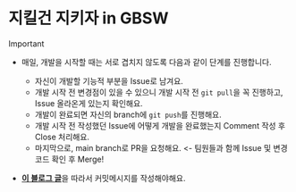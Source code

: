 # 지킬건 지키자 in GBSW
> [!IMPORTANT]  
> - 매일, 개발을 시작할 때는 서로 겹치지 않도록 다음과 같이 단계를 진행합니다.
>   + 자신이 개발할 기능적 부분을 Issue로 남겨요.
>   + 개발 시작 전 변경점이 있을 수 있으니 개발 시작 전 `git pull`을 꼭 진행하고, Issue 올라온게 있는지 확인해요.
>   + 개발이 완료되면 자신의 branch에 `git push`를 진행해요.
>   + 개발 시작 전 작성했던 Issue에 어떻게 개발을 완료했는지 Comment 작성 후 Close 처리해요.
>   + 마지막으로, main branch로 PR을 요청해요. <- 팀원들과 함께 Issue 및 변경 코드 확인 후 Merge!
> 
> - [**이 블로그 글**](https://velog.io/@jiheon/Git-Commit-message-규칙)을 따라서 커밋메시지를 작성해야해요.

